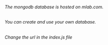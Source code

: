 ###### The mongodb database is hosted on mlab.com.
###### You can create and use your own database.
###### Change the url in the index.js file
